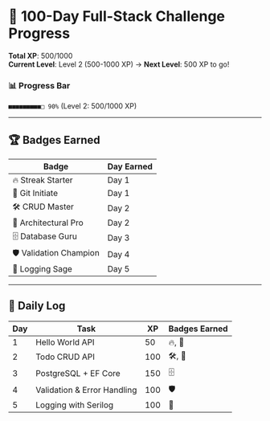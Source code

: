 # 🚀 100-Day Full-Stack Challenge Progress  
**Total XP**: 500/1000  
**Current Level**: Level 2 (500-1000 XP) → **Next Level**: 500 XP to go!  

### 📊 Progress Bar  
`■■■■■■■■■□ 90%` (Level 2: 500/1000 XP)  

---

## 🏆 Badges Earned  
| Badge               | Day Earned |  
|----------------------|------------|  
| 🔥 Streak Starter    | Day 1      |  
| 🎉 Git Initiate      | Day 1      |  
| 🛠️ CRUD Master      | Day 2      |  
| 🎯 Architectural Pro | Day 2      |  
| 🗄️ Database Guru    | Day 3      |  
| 🛡️ Validation Champion | Day 4     |  
| 📜 Logging Sage      | Day 5      |  

---

## 📅 Daily Log  
| Day | Task                          | XP  | Badges Earned                  |  
|-----|-------------------------------|-----|--------------------------------|  
| 1   | Hello World API               | 50  | 🔥, 🎉                        |  
| 2   | Todo CRUD API                 | 100 | 🛠️, 🎯                       |  
| 3   | PostgreSQL + EF Core          | 150 | 🗄️                          |  
| 4   | Validation & Error Handling   | 100 | 🛡️                          |  
| 5   | Logging with Serilog          | 100 | 📜                          |  

